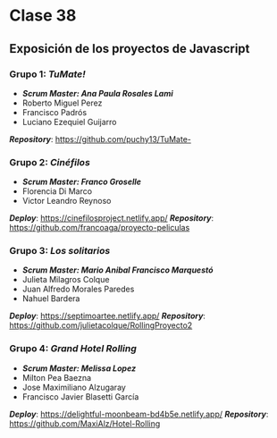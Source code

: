 # Clase 38

## Exposición de los proyectos de Javascript

### Grupo 1: ***TuMate!***
- ***Scrum Master: Ana Paula Rosales Lami***
- Roberto Miguel Perez
- Francisco Padrós
- Luciano Ezequiel Guijarro

***Repository***: https://github.com/puchy13/TuMate-


### Grupo 2: ***Cinéfilos***
- ***Scrum Master: Franco Groselle***
- Florencia Di Marco
- Victor Leandro Reynoso

***Deploy***: https://cinefilosproject.netlify.app/
***Repository***: https://github.com/francoaga/proyecto-peliculas

### Grupo 3: ***Los solitarios***
- ***Scrum Master: Mario Anibal Francisco Marquestó***
- Julieta Milagros Colque
- Juan Alfredo Morales Paredes
- Nahuel Bardera

***Deploy***: https://septimoartee.netlify.app/
***Repository***: https://github.com/julietacolque/RollingProyecto2

### Grupo 4: ***Grand Hotel Rolling***
- ***Scrum Master: Melissa Lopez***
- Milton Pea Baezna
- Jose Maximiliano Alzugaray
- Francisco Javier Blasetti García

***Deploy***: https://delightful-moonbeam-bd4b5e.netlify.app/
***Repository***: https://github.com/MaxiAlz/Hotel-Rolling